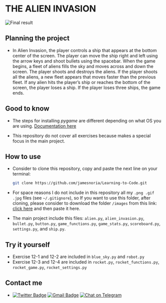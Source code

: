 # THE ALIEN INVASION

![Final result](https://drive.google.com/uc?export=view&id=1zaG3-tAJac0rFKPlx8SWdCPyBNjwuxHb)

## Planning the project

- In Alien Invasion, the player controls a ship that appears at the bottom center of the screen. The player can move the ship right and left using the arrow keys and shoot bullets using the spacebar. When the game begins, a fleet of aliens fills the sky and moves across and down the screen. The player shoots and destroys the aliens. If the player shoots all the aliens, a new fleet appears that moves faster than the previous fleet. If any alien hits the player’s ship or reaches the bottom of the screen, the player loses a ship. If the player loses three ships, the game ends.

## Good to know

- The steps for installing *pygame* are different depending on what OS you are using. [Documentation here](https://www.pygame.org/wiki/GettingStarted#Debian/Ubuntu/Mint)

- This repository do not cover all exercises because makes a special focus in the main project.

## How to use

- Consider to clone this repository, copy and paste the next line on your terminal:

    ```sh
    git clone https://github.com/jamesnoria/Learning-to-Code.git
    ```

- For space reasons I do not include in this repository all my `.png .gif .jpg` files (see `~/.gitignore`), so If you want to use this folder, after cloning, please consider to download the folder `/images` from this link: [click here](https://drive.google.com/drive/folders/1BovgiUoTjhJOiZfjAf7m6aeZqWup20-f?usp=sharing) and then paste it here. 

- The main project include this files: `alien.py`, `alien_invasion.py`, `bullet.py`, `button.py`, `game_functions.py`, `game_stats.py`, `scoreboard.py`, `settings.py`, and `ship.py`. 


## Try it yourself

- Exercise 12-1 and 12-2 are included in `blue_sky.py` and `robot.py`
- Exercise 12-3 and 12-4 are included in `rocket.py`, `rocket_functions.py`, `rocket_game.py`, `rocket_settings.py`

## Contact me 

- [![Twitter Badge](https://img.shields.io/badge/-James_Noria-1ca0f1?style=flat-square&logo=twitter&logoColor=white&link=https://twitter.com/jamesnoria)](https://twitter.com/jamesnoria) [![Gmail Badge](https://img.shields.io/badge/-jamesnoria@gmail.com-c14438?style=flat-square&logo=Gmail&logoColor=white&link=mailto:jamesnoria@gmail.com)](mailto:jamesnoria@gmail.com) [![Chat on Telegram](https://img.shields.io/badge/Chat%20on-Telegram-brightgreen.svg)](https://t.me/jamesnoria)



